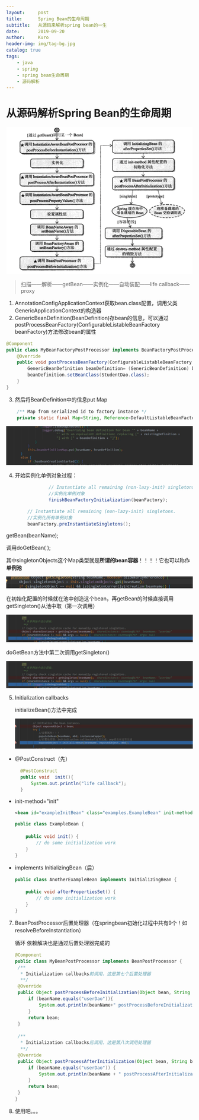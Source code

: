 ```yaml
---
layout:     post
title:      Spring Bean的生命周期
subtitle:   从源码来解析spring bean的一生 
date:       2019-09-20
author:     Kuro
header-img: img/tag-bg.jpg
catalog: true
tags:
    - java
    - spring
    - spring bean生命周期
    - 源码解析
---
```


# 从源码解析Spring Bean的生命周期

![img](https://github.com/KuroChan1998/KuroChan1998.github.io/blob/master/img/mdimg/937513-20160507202024015-234747937.png)

> 扫描——解析——getBean——实例化——自动装配——life callback——proxy

1. AnnotationConfigApplicationContext获取bean.class配置，调用父类GenericApplicationContext的构造器
2. GenericBeanDefinition(BeanDefinition)存bean的信息，可以通过postProcessBeanFactory(ConfigurableListableBeanFactory beanFactory)方法修改bean的属性

```java
@Component
public class MyBeanFactoryPostProcessor implements BeanFactoryPostProcessor {
	@Override
	public void postProcessBeanFactory(ConfigurableListableBeanFactory beanFactory) throws BeansException {
		GenericBeanDefinition beanDefinition= (GenericBeanDefinition) beanFactory.getBeanDefinition("userDao");
		beanDefinition.setBeanClass(StudentDao.class);
	}
}
```

3. 然后将BeanDefinition中的信息put Map

```java
	/** Map from serialized id to factory instance */
	private static final Map<String, Reference<DefaultListableBeanFactory>> serializableFactories = new ConcurrentHashMap<>(8);
```

![Snipaste_2019-09-17_17-54-52](https://github.com/KuroChan1998/KuroChan1998.github.io/blob/master/img/mdimg/Snipaste_2019-09-17_17-54-52.jpg)

4. 开始实例化单例对象过程：

```java
				// Instantiate all remaining (non-lazy-init) singletons.
				//实例化单例对象
				finishBeanFactoryInitialization(beanFactory);
```

```java
        // Instantiate all remaining (non-lazy-init) singletons.
        //实例化所有单例对象
        beanFactory.preInstantiateSingletons();
```

getBean(beanName);

调用doGetBean( );

其中singletonObjects这个Map类型就是**所谓的bean容器**！！！！它也可以称作**单例池**

![Snipaste_2019-09-17_22-07-59](https://github.com/KuroChan1998/KuroChan1998.github.io/blob/master/img/mdimg/Snipaste_2019-09-17_22-07-59.jpg)

​	在初始化配置的时候就在池中创造这个bean，再getBean的时候直接调用getSingleton()从池中取（第一次调用）

![Snipaste_2019-09-17_22-35-38](https://github.com/KuroChan1998/KuroChan1998.github.io/blob/master/img/mdimg/Snipaste_2019-09-17_22-35-38.jpg)

doGetBean方法中第二次调用getSingleton()

![Snipaste_2019-09-17_22-35-38](https://github.com/KuroChan1998/KuroChan1998.github.io/blob/master/img/mdimg/Snipaste_2019-09-17_22-35-38.jpg)

5. Initialization callbacks

   initializeBean()方法中完成

   ![Snipaste_2019-09-18_13-44-44](https://github.com/KuroChan1998/KuroChan1998.github.io/blob/master/img/mdimg/Snipaste_2019-09-18_13-44-44.jpg)

- @PostConstruct（先）

  ```java
  	@PostConstruct
  	public void  init(){
  		System.out.println("life callback");
  	}
  ```

- init-method="init"

  ```xml
  <bean id="exampleInitBean" class="examples.ExampleBean" init-method="init"/>
  ```

  ```java
  public class ExampleBean {
  
      public void init() {
          // do some initialization work
      }
  }
  ```

- implements InitializingBean（后）

  ```java
  public class AnotherExampleBean implements InitializingBean {
  
      public void afterPropertiesSet() {
          // do some initialization work
      }
  }
  ```

7. BeanPostProcessor后置处理器（在springbean初始化过程中共有9个！如resolveBeforeInstantiation）

   循环 依赖解决也是通过后置处理器完成的

   ```java
   @Component
   public class MyBeanPostProcessor implements BeanPostProcessor {
   	/**
   	 * Initialization callbacks前调用，这是第七个后置处理器
   	 **/
   	@Override
   	public Object postProcessBeforeInitialization(Object bean, String beanName) throws BeansException {
   		if (beanName.equals("userDao")){
   			System.out.println(beanName+" postProcessBeforeInitialization");
   		}
   		return bean;
   	}
   
   	/**
   	 * Initialization callbacks后调用，这是第八次调用处理器
   	 **/
   	@Override
   	public Object postProcessAfterInitialization(Object bean, String beanName) throws BeansException {
   		if (beanName.equals("userDao")) {
   			System.out.println(beanName + " postProcessAfterInitialization");
   		}
   		return bean;
   	}
   }
   ```

8. 使用吧。。。

